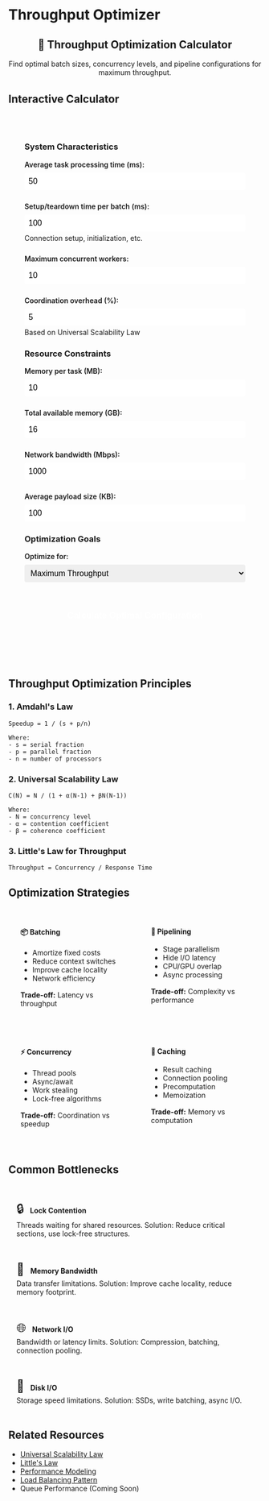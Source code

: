 # Throughput Optimizer

<div class="calculator-container">
<div class="calc-header">
<h2>🚀 Throughput Optimization Calculator</h2>
<p>Find optimal batch sizes, concurrency levels, and pipeline configurations for maximum throughput.</p>
</div>

## Interactive Calculator

<div class="calculator-tool">
<form id="throughputCalc">

### System Characteristics
<div class="input-group">
<label for="taskTime">Average task processing time (ms):</label>
<input type="number" id="taskTime" value="50" min="1" step="10">
</div>

<div class="input-group">
<label for="setupTime">Setup/teardown time per batch (ms):</label>
<input type="number" id="setupTime" value="100" min="0" step="10">
<span class="help">Connection setup, initialization, etc.</span>
</div>

<div class="input-group">
<label for="maxConcurrency">Maximum concurrent workers:</label>
<input type="number" id="maxConcurrency" value="10" min="1" max="1000" step="1">
</div>

<div class="input-group">
<label for="coordinationOverhead">Coordination overhead (%):</label>
<input type="number" id="coordinationOverhead" value="5" min="0" max="50" step="1">
<span class="help">Based on Universal Scalability Law</span>
</div>

### Resource Constraints
<div class="input-group">
<label for="memoryPerTask">Memory per task (MB):</label>
<input type="number" id="memoryPerTask" value="10" min="0.1" step="1">
</div>

<div class="input-group">
<label for="totalMemory">Total available memory (GB):</label>
<input type="number" id="totalMemory" value="16" min="1" step="1">
</div>

<div class="input-group">
<label for="networkBandwidth">Network bandwidth (Mbps):</label>
<input type="number" id="networkBandwidth" value="1000" min="10" step="100">
</div>

<div class="input-group">
<label for="payloadSize">Average payload size (KB):</label>
<input type="number" id="payloadSize" value="100" min="1" step="10">
</div>

### Optimization Goals
<div class="input-group">
<label for="optimizeFor">Optimize for:</label>
<select id="optimizeFor">
<option value="throughput">Maximum Throughput</option>
<option value="latency">Minimum Latency</option>
<option value="efficiency">Resource Efficiency</option>
<option value="cost">Minimum Cost</option>
</select>
</div>

<button type="button" onclick="calculateThroughput()" class="calc-button">Calculate Optimal Configuration</button>
</form>

<div id="results" class="results-panel">
<!-- Results will appear here -->
</div>
</div>

## Throughput Optimization Principles

### 1. Amdahl's Law
```
Speedup = 1 / (s + p/n)

Where:
- s = serial fraction
- p = parallel fraction
- n = number of processors
```

### 2. Universal Scalability Law
```
C(N) = N / (1 + α(N-1) + βN(N-1))

Where:
- N = concurrency level
- α = contention coefficient
- β = coherence coefficient
```

### 3. Little's Law for Throughput
```
Throughput = Concurrency / Response Time
```

## Optimization Strategies

<div class="strategy-grid">
<div class="strategy-card">
<h4>📦 Batching</h4>
<ul>
<li>Amortize fixed costs</li>
<li>Reduce context switches</li>
<li>Improve cache locality</li>
<li>Network efficiency</li>
</ul>
<p><strong>Trade-off:</strong> Latency vs throughput</p>
</div>

<div class="strategy-card">
<h4>🔄 Pipelining</h4>
<ul>
<li>Stage parallelism</li>
<li>Hide I/O latency</li>
<li>CPU/GPU overlap</li>
<li>Async processing</li>
</ul>
<p><strong>Trade-off:</strong> Complexity vs performance</p>
</div>

<div class="strategy-card">
<h4>⚡ Concurrency</h4>
<ul>
<li>Thread pools</li>
<li>Async/await</li>
<li>Work stealing</li>
<li>Lock-free algorithms</li>
</ul>
<p><strong>Trade-off:</strong> Coordination vs speedup</p>
</div>

<div class="strategy-card">
<h4>💾 Caching</h4>
<ul>
<li>Result caching</li>
<li>Connection pooling</li>
<li>Precomputation</li>
<li>Memoization</li>
</ul>
<p><strong>Trade-off:</strong> Memory vs computation</p>
</div>
</div>

## Common Bottlenecks

<div class="bottleneck-list">
<div class="bottleneck-item">
<span class="icon">🔒</span>
<strong>Lock Contention</strong>
<p>Threads waiting for shared resources. Solution: Reduce critical sections, use lock-free structures.</p>
</div>

<div class="bottleneck-item">
<span class="icon">💾</span>
<strong>Memory Bandwidth</strong>
<p>Data transfer limitations. Solution: Improve cache locality, reduce memory footprint.</p>
</div>

<div class="bottleneck-item">
<span class="icon">🌐</span>
<strong>Network I/O</strong>
<p>Bandwidth or latency limits. Solution: Compression, batching, connection pooling.</p>
</div>

<div class="bottleneck-item">
<span class="icon">💽</span>
<strong>Disk I/O</strong>
<p>Storage speed limitations. Solution: SSDs, write batching, async I/O.</p>
</div>
</div>

## Related Resources

- [Universal Scalability Law](/quantitative/universal-scalability)
- [Little's Law](/quantitative/littles-law)
- [Performance Modeling](/quantitative/performance-modeling)
- [Load Balancing Pattern](/patterns/load-balancing)
- Queue Performance (Coming Soon)

<script>
function calculateThroughput() {
    // Get inputs
    const taskTime = parseFloat(document.getElementById('taskTime').value);
    const setupTime = parseFloat(document.getElementById('setupTime').value);
    const maxConcurrency = parseInt(document.getElementById('maxConcurrency').value);
    const coordinationOverhead = parseFloat(document.getElementById('coordinationOverhead').value) / 100;
    const memoryPerTask = parseFloat(document.getElementById('memoryPerTask').value);
    const totalMemory = parseFloat(document.getElementById('totalMemory').value) * 1024; // Convert to MB
    const networkBandwidth = parseFloat(document.getElementById('networkBandwidth').value);
    const payloadSize = parseFloat(document.getElementById('payloadSize').value);
    const optimizeFor = document.getElementById('optimizeFor').value;
    
    // Calculate constraints
    const memoryConstrainedConcurrency = Math.floor(totalMemory / memoryPerTask);
    const effectiveConcurrency = Math.min(maxConcurrency, memoryConstrainedConcurrency);
    
    // Calculate optimal batch sizes for different scenarios
    let optimalConfigs = [];
    
    for (let batchSize = 1; batchSize <= 1000; batchSize *= 2) {
        for (let concurrency = 1; concurrency <= effectiveConcurrency; concurrency++) {
            // Apply Universal Scalability Law
            const alpha = coordinationOverhead;
            const beta = coordinationOverhead / 10; // Coherence is typically smaller
            const scalability = concurrency / (1 + alpha * (concurrency - 1) + beta * concurrency * (concurrency - 1));
            
            // Calculate effective processing time
            const batchProcessingTime = batchSize * taskTime + setupTime;
            const effectiveTaskTime = batchProcessingTime / batchSize;
            
            // Calculate throughput
            const singleThreadThroughput = 1000 / effectiveTaskTime; // tasks per second
            const totalThroughput = singleThreadThroughput * scalability;
            
            // Calculate latency
            const queueTime = batchSize * taskTime / (2 * concurrency); // Average queue time
            const totalLatency = effectiveTaskTime + queueTime;
            
            // Calculate network usage
            const networkUsage = (totalThroughput * payloadSize * 8) / 1000; // Mbps
            const networkUtilization = networkUsage / networkBandwidth;
            
            // Calculate efficiency
            const efficiency = scalability / concurrency;
            const costEfficiency = totalThroughput / concurrency; // Throughput per worker
            
            // Score based on optimization goal
            let score;
            switch(optimizeFor) {
                case 'throughput':
                    score = totalThroughput;
                    break;
                case 'latency':
                    score = -totalLatency;
                    break;
                case 'efficiency':
                    score = efficiency * totalThroughput;
                    break;
                case 'cost':
                    score = costEfficiency;
                    break;
            }
            
            if (networkUtilization <= 0.8) { // Don't saturate network
                optimalConfigs.push({
                    batchSize: batchSize,
                    concurrency: concurrency,
                    throughput: totalThroughput,
                    latency: totalLatency,
                    efficiency: efficiency,
                    networkUtilization: networkUtilization,
                    score: score
                });
            }
        }
    }
    
    // Sort by score
    optimalConfigs.sort((a, b) => b.score - a.score);
    const optimal = optimalConfigs[0];
    
    // Generate results
    let resultsHTML = `
        <h3>📊 Throughput Optimization Results</h3>
        
        <div class="optimal-config">
            <h4>Optimal Configuration (${optimizeFor})</h4>
            <div class="config-grid">
                <div class="config-item">
                    <span class="label">Batch Size:</span>
                    <span class="value">${optimal.batchSize}</span>
                </div>
                <div class="config-item">
                    <span class="label">Concurrency:</span>
                    <span class="value">${optimal.concurrency} workers</span>
                </div>
                <div class="config-item">
                    <span class="label">Throughput:</span>
                    <span class="value">${optimal.throughput.toFixed(0)} tasks/sec</span>
                </div>
                <div class="config-item">
                    <span class="label">Latency:</span>
                    <span class="value">${optimal.latency.toFixed(1)} ms</span>
                </div>
                <div class="config-item">
                    <span class="label">Efficiency:</span>
                    <span class="value">${(optimal.efficiency * 100).toFixed(1)}%</span>
                </div>
                <div class="config-item">
                    <span class="label">Network Usage:</span>
                    <span class="value">${(optimal.networkUtilization * 100).toFixed(1)}%</span>
                </div>
            </div>
        </div>
        
        <div class="performance-chart">
            <h4>Throughput vs Concurrency</h4>
            <canvas id="perfChart" width="600" height="300"></canvas>
        </div>
        
        <div class="constraints-analysis">
            <h4>Constraint Analysis</h4>
            <table>
                <tr>
                    <th>Resource</th>
                    <th>Limit</th>
                    <th>Usage</th>
                    <th>Status</th>
                </tr>
                <tr>
                    <td>Memory</td>
                    <td>${memoryConstrainedConcurrency} concurrent tasks</td>
                    <td>${optimal.concurrency} workers</td>
                    <td>${optimal.concurrency < memoryConstrainedConcurrency ? '✅ OK' : '⚠️ Limited'}</td>
                </tr>
                <tr>
                    <td>CPU/Workers</td>
                    <td>${maxConcurrency} max</td>
                    <td>${optimal.concurrency} workers</td>
                    <td>${optimal.concurrency < maxConcurrency ? '✅ OK' : '⚠️ At limit'}</td>
                </tr>
                <tr>
                    <td>Network</td>
                    <td>${networkBandwidth} Mbps</td>
                    <td>${(optimal.networkUtilization * networkBandwidth).toFixed(0)} Mbps</td>
                    <td>${optimal.networkUtilization < 0.8 ? '✅ OK' : '⚠️ High usage'}</td>
                </tr>
            </table>
        </div>
        
        <div class="recommendations">
            <h4>💡 Optimization Recommendations</h4>
            <ul>
    `;
    
    // Add specific recommendations
    if (optimal.batchSize > 1) {
        resultsHTML += `<li>Batching ${optimal.batchSize} tasks reduces overhead by ${((1 - taskTime/((optimal.batchSize * taskTime + setupTime)/optimal.batchSize)) * 100).toFixed(0)}%</li>`;
    }
    
    if (optimal.efficiency < 0.7) {
        resultsHTML += '<li class="warning">⚠️ Low efficiency indicates high coordination overhead. Consider reducing contention.</li>';
    }
    
    if (optimal.concurrency < maxConcurrency * 0.5) {
        resultsHTML += '<li>System is not using full concurrency potential. Check for bottlenecks.</li>';
    }
    
    if (memoryConstrainedConcurrency < maxConcurrency) {
        resultsHTML += `<li>Memory-constrained to ${memoryConstrainedConcurrency} workers. Adding RAM could improve throughput.</li>`;
    }
    
    if (optimal.networkUtilization > 0.6) {
        resultsHTML += '<li>High network utilization. Consider compression or larger batches.</li>';
    }
    
    // Alternative configurations
    resultsHTML += `
            </ul>
        </div>
        
        <div class="alternatives">
            <h4>Alternative Configurations</h4>
            <table>
                <tr>
                    <th>Batch Size</th>
                    <th>Concurrency</th>
                    <th>Throughput</th>
                    <th>Latency</th>
                    <th>Efficiency</th>
                </tr>
    `;
    
    // Show top 5 alternatives
    for (let i = 0; i < Math.min(5, optimalConfigs.length); i++) {
        const config = optimalConfigs[i];
        resultsHTML += `
            <tr ${i === 0 ? 'class="optimal"' : ''}>
                <td>${config.batchSize}</td>
                <td>${config.concurrency}</td>
                <td>${config.throughput.toFixed(0)} tps</td>
                <td>${config.latency.toFixed(1)} ms</td>
                <td>${(config.efficiency * 100).toFixed(1)}%</td>
            </tr>
        `;
    }
    
    resultsHTML += `
            </table>
        </div>
    `;
    
    document.getElementById('results').innerHTML = resultsHTML;
    
    // Draw performance chart
    drawPerformanceChart(optimalConfigs, optimal);
}

function drawPerformanceChart(configs, optimal) {
    const canvas = document.getElementById('perfChart');
    if (!canvas) return;
    
    const ctx = canvas.getContext('2d');
    const width = canvas.width;
    const height = canvas.height;
    const padding = 40;
    
    // Clear canvas
    ctx.clearRect(0, 0, width, height);
    
    // Group by concurrency
    const concurrencyMap = {};
    configs.forEach(config => {
        if (!concurrencyMap[config.concurrency]) {
            concurrencyMap[config.concurrency] = [];
        }
        concurrencyMap[config.concurrency].push(config);
    });
    
    // Get best throughput for each concurrency level
    const dataPoints = Object.keys(concurrencyMap).map(c => {
        const best = concurrencyMap[c].reduce((a, b) => a.throughput > b.throughput ? a : b);
        return { concurrency: parseInt(c), throughput: best.throughput };
    }).sort((a, b) => a.concurrency - b.concurrency);
    
    if (dataPoints.length === 0) return;
    
    // Find scales
    const maxConcurrency = Math.max(...dataPoints.map(d => d.concurrency));
    const maxThroughput = Math.max(...dataPoints.map(d => d.throughput));
    
    // Draw axes
    ctx.strokeStyle = '#666';
    ctx.beginPath();
    ctx.moveTo(padding, padding);
    ctx.lineTo(padding, height - padding);
    ctx.lineTo(width - padding, height - padding);
    ctx.stroke();
    
    // Draw throughput curve
    ctx.strokeStyle = '#5448C8';
    ctx.lineWidth = 2;
    ctx.beginPath();
    dataPoints.forEach((point, i) => {
        const x = padding + (point.concurrency / maxConcurrency) * (width - 2 * padding);
        const y = height - padding - (point.throughput / maxThroughput) * (height - 2 * padding);
        if (i === 0) ctx.moveTo(x, y);
        else ctx.lineTo(x, y);
    });
    ctx.stroke();
    
    // Mark optimal point
    const optimalX = padding + (optimal.concurrency / maxConcurrency) * (width - 2 * padding);
    const optimalY = height - padding - (optimal.throughput / maxThroughput) * (height - 2 * padding);
    
    ctx.fillStyle = '#ff6b6b';
    ctx.beginPath();
    ctx.arc(optimalX, optimalY, 5, 0, 2 * Math.PI);
    ctx.fill();
    
    // Labels
    ctx.fillStyle = '#333';
    ctx.font = '12px sans-serif';
    ctx.fillText('Concurrency', width / 2 - 30, height - 10);
    
    ctx.save();
    ctx.translate(10, height / 2);
    ctx.rotate(-Math.PI / 2);
    ctx.fillText('Throughput (tasks/sec)', 0, 0);
    ctx.restore();
    
    // Optimal label
    ctx.fillStyle = '#ff6b6b';
    ctx.fillText('Optimal', optimalX - 20, optimalY - 10);
}
</script>

<style>
.calculator-container {
    max-width: 900px;
    margin: 0 auto;
}

.calc-header {
    text-align: center;
    margin-bottom: 2rem;
}

.calculator-tool {
    background: var(--md-code-bg-color);
    padding: 2rem;
    border-radius: 8px;
    margin-bottom: 2rem;
}

.input-group {
    margin-bottom: 1.5rem;
}

.input-group label {
    display: block;
    font-weight: 600;
    margin-bottom: 0.5rem;
}

.input-group input, .input-group select {
    width: 100%;
    padding: 0.5rem;
    border: 1px solid var(--md-default-fg-color--lighter);
    border-radius: 4px;
    font-size: 1rem;
}

.input-group .help {
    display: block;
    font-size: 0.875rem;
    color: var(--md-default-fg-color--light);
    margin-top: 0.25rem;
}

.calc-button {
    width: 100%;
    padding: 1rem;
    background: var(--md-primary-fg-color);
    color: white;
    border: none;
    border-radius: 4px;
    font-size: 1.1rem;
    font-weight: 600;
    cursor: pointer;
    margin-top: 1rem;
}

.calc-button:hover {
    background: var(--md-primary-fg-color--dark);
}

.results-panel {
    margin-top: 2rem;
}

.optimal-config {
    margin: 2rem 0;
    padding: 1.5rem;
    background: var(--md-code-bg-color);
    border-radius: 8px;
}

.config-grid {
    display: grid;
    grid-template-columns: repeat(auto-fit, minmax(150px, 1fr));
    gap: 1rem;
    margin-top: 1rem;
}

.config-item {
    text-align: center;
    padding: 1rem;
    background: var(--md-primary-fg-color--light);
    border-radius: 4px;
}

.config-item .label {
    display: block;
    font-size: 0.875rem;
    color: var(--md-default-fg-color--light);
}

.config-item .value {
    display: block;
    font-size: 1.5rem;
    font-weight: 600;
    color: var(--md-primary-fg-color);
    margin-top: 0.5rem;
}

.performance-chart, .constraints-analysis, .recommendations, .alternatives {
    margin: 2rem 0;
    padding: 1.5rem;
    background: var(--md-code-bg-color);
    border-radius: 8px;
}

#perfChart {
    max-width: 100%;
    height: auto;
}

table {
    width: 100%;
    border-collapse: collapse;
    margin-top: 1rem;
}

th, td {
    padding: 0.75rem;
    text-align: left;
    border-bottom: 1px solid var(--md-default-fg-color--lighter);
}

th {
    font-weight: 600;
    background: var(--md-default-bg-color);
}

tr.optimal {
    background: var(--md-primary-fg-color--light);
}

.recommendations ul {
    list-style: none;
    padding: 0;
}

.recommendations li {
    padding: 0.75rem 0;
    padding-left: 2rem;
    position: relative;
}

.recommendations li:before {
    content: "→";
    position: absolute;
    left: 0.5rem;
}

.recommendations li.warning {
    color: var(--md-warning-fg-color);
    font-weight: 600;
}

.strategy-grid {
    display: grid;
    grid-template-columns: repeat(auto-fit, minmax(220px, 1fr));
    gap: 1rem;
    margin: 2rem 0;
}

.strategy-card {
    padding: 1.5rem;
    background: var(--md-code-bg-color);
    border-radius: 8px;
}

.strategy-card h4 {
    margin-top: 0;
    color: var(--md-primary-fg-color);
}

.strategy-card p {
    margin-top: 1rem;
    font-size: 0.875rem;
    color: var(--md-default-fg-color--light);
}

.bottleneck-list {
    display: grid;
    grid-template-columns: repeat(auto-fit, minmax(250px, 1fr));
    gap: 1rem;
    margin: 2rem 0;
}

.bottleneck-item {
    padding: 1rem;
    background: var(--md-warning-bg-color);
    border-radius: 8px;
    border-left: 4px solid var(--md-warning-fg-color);
}

.bottleneck-item .icon {
    font-size: 1.5rem;
    margin-right: 0.5rem;
}

.bottleneck-item strong {
    display: inline-block;
    margin-bottom: 0.5rem;
}

.bottleneck-item p {
    margin: 0;
    font-size: 0.875rem;
    color: var(--md-default-fg-color--light);
}

@media (max-width: 768px) {
    .calculator-tool {
        padding: 1rem;
    }
    
    .strategy-grid, .bottleneck-list {
        grid-template-columns: 1fr;
    }
}
</style>
</div>